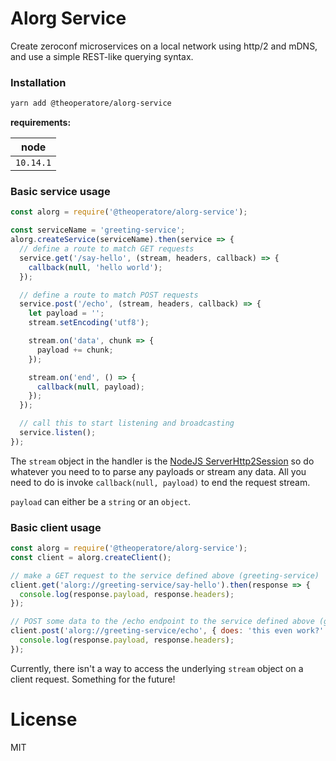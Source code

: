 # Alorg Service

Create zeroconf microservices on a local network using http/2 and mDNS, and use a simple REST-like querying syntax.

### Installation

```bash
yarn add @theoperatore/alorg-service
```

**requirements:**

| node      |
| --------- |
| `10.14.1` |

### Basic service usage

```js
const alorg = require('@theoperatore/alorg-service');

const serviceName = 'greeting-service';
alorg.createService(serviceName).then(service => {
  // define a route to match GET requests
  service.get('/say-hello', (stream, headers, callback) => {
    callback(null, 'hello world');
  });

  // define a route to match POST requests
  service.post('/echo', (stream, headers, callback) => {
    let payload = '';
    stream.setEncoding('utf8');

    stream.on('data', chunk => {
      payload += chunk;
    });

    stream.on('end', () => {
      callback(null, payload);
    });
  });

  // call this to start listening and broadcasting
  service.listen();
});
```

The `stream` object in the handler is the [NodeJS ServerHttp2Session](https://nodejs.org/docs/latest-v10.x/api/http2.html#http2_class_serverhttp2session) so do whatever you need to to parse any payloads or stream any data. All you need to do is invoke `callback(null, payload)` to end the request stream.

`payload` can either be a `string` or an `object`.

### Basic client usage

```js
const alorg = require('@theoperatore/alorg-service');
const client = alorg.createClient();

// make a GET request to the service defined above (greeting-service)
client.get('alorg://greeting-service/say-hello').then(response => {
  console.log(response.payload, response.headers);
});

// POST some data to the /echo endpoint to the service defined above (greeting-service)
client.post('alorg://greeting-service/echo', { does: 'this even work?' }).then(response => {
  console.log(response.payload, response.headers);
});
```

Currently, there isn't a way to access the underlying `stream` object on a client request. Something for the future!

# License

MIT
